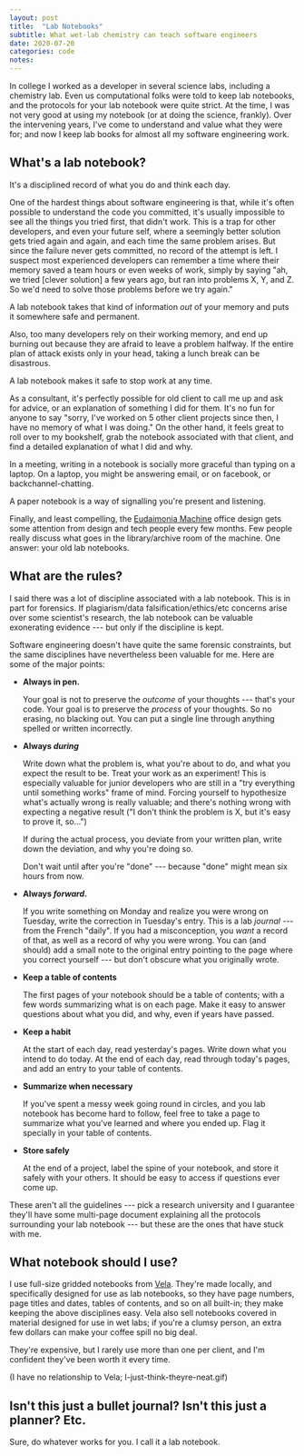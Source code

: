 ```yaml
---
layout: post
title:  "Lab Notebooks"
subtitle: What wet-lab chemistry can teach software engineers
date: 2020-07-20
categories: code
notes:
---
```


In college I worked as a developer in several science labs, including a chemistry lab. Even us computational folks were told to keep lab notebooks, and the protocols for your lab notebook were quite strict. At the time, I was not very good at using my notebook (or at doing the science, frankly). Over the intervening years, I've come to understand and value what they were for; and now I keep lab books for almost all my software engineering work.

## What's a lab notebook?
It's a disciplined record of what you do and think each day.

One of the hardest things about software engineering is that, while it's often possible to understand the code you committed, it's usually impossible to see all the things you tried first, that didn't work. This is a trap for other developers, and even your future self, where a seemingly better solution gets tried again and again, and each time the same problem arises. But since the failure never gets committed, no record of the attempt is left. I suspect most experienced developers can remember a time where their memory saved a team hours or even weeks of work, simply by saying "ah, we tried [clever solution] a few years ago, but ran into problems X, Y, and Z. So we'd need to solve those problems before we try again."

A lab notebook takes that kind of information *out* of your memory and puts it somewhere safe and permanent.

Also, too many developers rely on their working memory, and end up burning out because they are afraid to leave a problem halfway. If the entire plan of attack exists only in your head, taking a lunch break can be disastrous.

A lab notebook makes it safe to stop work at any time.

As a consultant, it's perfectly possible for old client to call me up and ask for advice, or an explanation of something I did for them. It's no fun for anyone to say "sorry, I've worked on 5 other client projects since then, I have no memory of what I was doing." On the other hand, it feels great to roll over to my bookshelf, grab the notebook associated with that client, and find a detailed explanation of what I did and why.

In a meeting, writing in a notebook is socially more graceful than typing on a laptop. On a laptop, you might be answering email, or on facebook, or backchannel-chatting.

A paper notebook is a way of signalling you're present and listening.

Finally, and least compelling, the [Eudaimonia Machine](https://www.workfront.com/blog/eudaimonia-machine-blueprint-virtual-workplace) office design gets some attention from design and tech people every few months. Few people really discuss what goes in the library/archive room of the machine. One answer: your old lab notebooks.

## What are the rules?

I said there was a lot of discipline associated with a lab notebook. This is in part for forensics. If plagiarism/data falsification/ethics/etc concerns arise over some scientist's research, the lab notebook can be valuable exonerating evidence --- but only if the discipline is kept.

Software engineering doesn't have quite the same forensic constraints, but the same disciplines have nevertheless been valuable for me. Here are some of the major points:

- **Always in pen.**

  Your goal is not to preserve the *outcome* of your thoughts --- that's your code. Your goal is to preserve the *process* of your thoughts. So no erasing, no blacking out. You can put a single line through anything spelled or written incorrectly.

- **Always *during***

  Write down what the problem is, what you're about to do, and what you expect the result to be. Treat your work as an experiment! This is especially valuable for junior developers who are still in a "try everything until something works" frame of mind. Forcing yourself to hypothesize what's actually wrong is really valuable; and there's nothing wrong with expecting a negative result ("I don't think the problem is X, but it's easy to prove it, so...")

  If during the actual process, you deviate from your written plan, write down the deviation, and why you're doing so.

  Don't wait until after you're "done" --- because "done" might mean six hours from now.

- **Always *forward*.**

  If you write something on Monday and realize you were wrong on Tuesday, write the correction in Tuesday's entry. This is a lab *journal* --- from the French "daily". If you had a misconception, you *want* a record of that, as well as a record of why you were wrong. You can (and should) add a small note to the original entry pointing to the page where you correct yourself --- but don't obscure what you originally wrote.

- **Keep a table of contents**

  The first pages of your notebook should be a table of contents; with a few words summarizing what is on each page. Make it easy to answer questions about what you did, and why, even if years have passed.

- **Keep a habit**

  At the start of each day, read yesterday's pages. Write down what you intend to do today. At the end of each day, read through today's pages, and add an entry to your table of contents.

- **Summarize when necessary**

  If you've spent a messy week going round in circles, and you lab notebook has become hard to follow, feel free to take a page to summarize what you've learned and where you ended up. Flag it specially in your table of contents.

- **Store safely**

  At the end of a project, label the spine of your notebook, and store it safely with your others. It should be easy to access if questions ever come up.

These aren't all the guidelines --- pick a research university and I guarantee they'll have some multi-page document explaining all the protocols surrounding your lab notebook --- but these are the ones that have stuck with me.

## What notebook should I use?

I use full-size gridded notebooks from [Vela](https://velasciences.com/). They're made locally, and specifically designed for use as lab notebooks, so they have page numbers, page titles and dates, tables of contents, and so on all built-in; they make keeping the above disciplines easy. Vela also sell notebooks covered in material designed for use in wet labs; if you're a clumsy person, an extra few dollars can make your coffee spill no big deal.

They're expensive, but I rarely use more than one per client, and I'm confident they've been worth it every time.

(I have no relationship to Vela; I-just-think-theyre-neat.gif)

## Isn't this just a bullet journal? Isn't this just a planner? Etc.

Sure, do whatever works for you. I call it a lab notebook.
